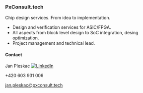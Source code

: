 ### PxConsult.tech

Chip design services. From idea to implementation.

* Design and verification services for ASIC/FPGA.
* All aspects from block level design to SoC integration, desing optimization.
* Project management and technical lead.


#### Contact

Jan Pleskac [![LinkedIn](https://plexj.github.io/pxc_web/LI-In-Bug.png)](https://www.linkedin.com/in/pleskacj)

+420 603 931 006

jan.pleskac@pxconsult.tech
